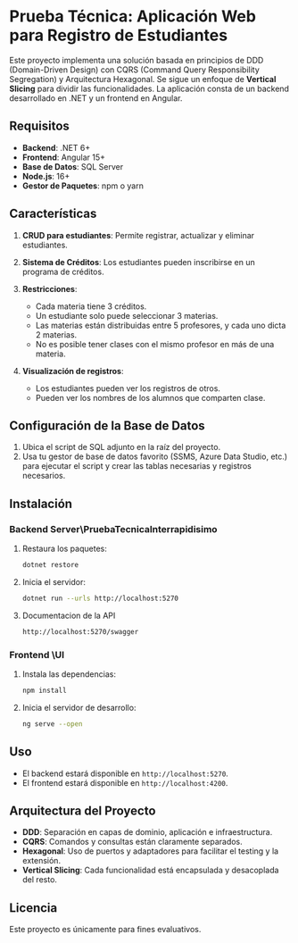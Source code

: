 # Prueba Técnica: Aplicación Web para Registro de Estudiantes

Este proyecto implementa una solución basada en principios de DDD (Domain-Driven Design) con CQRS (Command Query Responsibility Segregation) y Arquitectura Hexagonal. Se sigue un enfoque de **Vertical Slicing** para dividir las funcionalidades. La aplicación consta de un backend desarrollado en .NET y un frontend en Angular.

## Requisitos

- **Backend**: .NET 6+
- **Frontend**: Angular 15+
- **Base de Datos**: SQL Server
- **Node.js**: 16+
- **Gestor de Paquetes**: npm o yarn

## Características

1. **CRUD para estudiantes**: Permite registrar, actualizar y eliminar estudiantes.
2. **Sistema de Créditos**: Los estudiantes pueden inscribirse en un programa de créditos.
3. **Restricciones**:

   - Cada materia tiene 3 créditos.
   - Un estudiante solo puede seleccionar 3 materias.
   - Las materias están distribuidas entre 5 profesores, y cada uno dicta 2 materias.
   - No es posible tener clases con el mismo profesor en más de una materia.

4. **Visualización de registros**:

   - Los estudiantes pueden ver los registros de otros.
   - Pueden ver los nombres de los alumnos que comparten clase.

## Configuración de la Base de Datos

1. Ubica el script de SQL adjunto en la raíz del proyecto.
2. Usa tu gestor de base de datos favorito (SSMS, Azure Data Studio, etc.) para ejecutar el script y crear las tablas necesarias y registros necesarios.

## Instalación

### Backend Server\PruebaTecnicaInterrapidisimo

1. Restaura los paquetes:

   ```bash
   dotnet restore
   ```

2. Inicia el servidor:

   ```bash
   dotnet run --urls http://localhost:5270
   ```

3. Documentacion de la API

   ```bash
   http://localhost:5270/swagger
   ```

### Frontend \UI

1. Instala las dependencias:

   ```bash
   npm install
   ```

2. Inicia el servidor de desarrollo:

   ```bash
   ng serve --open
   ```

## Uso

- El backend estará disponible en `http://localhost:5270`.
- El frontend estará disponible en `http://localhost:4200`.


## Arquitectura del Proyecto

- **DDD**: Separación en capas de dominio, aplicación e infraestructura.
- **CQRS**: Comandos y consultas están claramente separados.
- **Hexagonal**: Uso de puertos y adaptadores para facilitar el testing y la extensión.
- **Vertical Slicing**: Cada funcionalidad está encapsulada y desacoplada del resto.

## Licencia

Este proyecto es únicamente para fines evaluativos.


